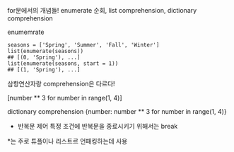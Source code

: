 for문에서의 개념들!
enumerate 순회, list comprehension, dictionary comprehension

enumemrate
```
seasons = ['Spring', 'Summer', 'Fall', 'Winter']
list(enumerate(seasons))
## [(0, 'Spring'), ...]
list(enumerate(seasons, start = 1))
## [(1, 'Spring'), ...]
```

삼항연산자랑 comprehension은 다르다!

[number ** 3 for number in range(1, 4)]

dictionary comprehension
{number: number ** 3 for number in range(1, 4)}

- 반복문 제어
특정 조건에 반복문을 종료시키기 위해서는 break

*는 주로 튜플이나 리스트르 언패킹하는데 사용